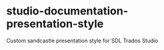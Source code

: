 studio-documentation-presentation-style
=======================================

Custom sandcastle presentation style for SDL Trados Studio
